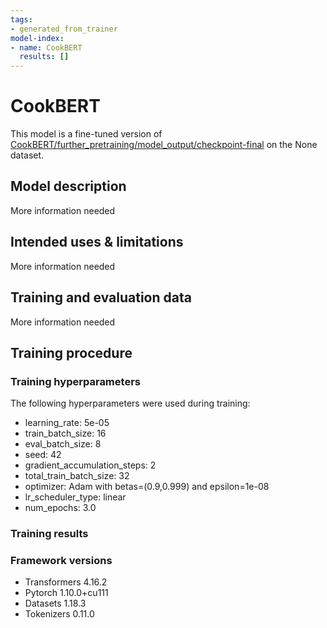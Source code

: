 ```yaml
---
tags:
- generated_from_trainer
model-index:
- name: CookBERT
  results: []
---
```


<!-- This model card has been generated automatically according to the information the Trainer had access to. You
should probably proofread and complete it, then remove this comment. -->

# CookBERT

This model is a fine-tuned version of [CookBERT/further_pretraining/model_output/checkpoint-final](https://huggingface.co/CookBERT/further_pretraining/model_output/checkpoint-final) on the None dataset.

## Model description

More information needed

## Intended uses & limitations

More information needed

## Training and evaluation data

More information needed

## Training procedure

### Training hyperparameters

The following hyperparameters were used during training:
- learning_rate: 5e-05
- train_batch_size: 16
- eval_batch_size: 8
- seed: 42
- gradient_accumulation_steps: 2
- total_train_batch_size: 32
- optimizer: Adam with betas=(0.9,0.999) and epsilon=1e-08
- lr_scheduler_type: linear
- num_epochs: 3.0

### Training results



### Framework versions

- Transformers 4.16.2
- Pytorch 1.10.0+cu111
- Datasets 1.18.3
- Tokenizers 0.11.0
